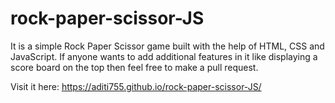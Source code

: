 # rock-paper-scissor-JS

It is a simple Rock Paper Scissor game built with the help of HTML, CSS and JavaScript. If anyone wants to add additional features in it like displaying a score board on the top then feel free to make a pull request. 

Visit it here: https://aditi755.github.io/rock-paper-scissor-JS/
